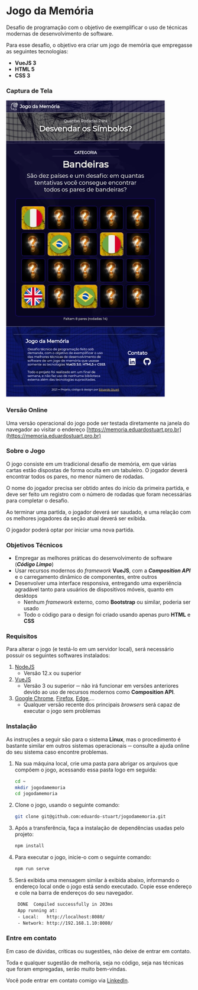 # Jogo da Memória

Desafio de programação com o objetivo de exemplificar o uso de técnicas modernas de desenvolvimento de software. 

Para esse desafio, o objetivo era criar um jogo de memória que empregasse as seguintes tecnologias:

* **VueJS 3**
* **HTML 5**
* **CSS 3**

### Captura de Tela

![Jogo da Memória](./etc/captura.webp)

### Versão Online

Uma versão operacional do jogo pode ser testada diretamente na janela do navegador ao visitar o endereço [https://memoria.eduardostuart.pro.br](https://memoria.eduardostuart.pro.br)

### Sobre o Jogo

O jogo consiste em um tradicional desafio de memória, em que várias cartas estão dispostas de forma oculta em um tabuleiro. O jogador deverá encontrar todos os pares, no menor número de rodadas.

O nome do jogador precisa ser obtido antes do início da primeira partida, e deve ser feito um registro com o número de rodadas que foram necessárias para completar o desafio.

Ao terminar uma partida, o jogador deverá ser saudado, e uma relação com os melhores jogadores da seção atual deverá ser exibida.

O jogador poderá optar por iniciar uma nova partida.

### Objetivos Técnicos

* Empregar as melhores práticas do desenvolvimento de software (_**Código Limpo**_)
* Usar recursos modernos do *framework* **VueJS**, com a _**Composition API**_ e o carregamento dinâmico de componentes, entre outros
* Desenvolver uma interface responsiva, entregando uma experiência agradável tanto para usuários de dispositivos móveis, quanto em desktops
  * Nenhum *framework* externo, como **Bootstrap** ou similar, poderia ser usado
  * Todo o código para o design foi criado usando apenas puro **HTML** e **CSS**  

### Requisitos

Para alterar o jogo (e testá-lo em um servidor local), será necessário possuir os seguintes softwares instalados:

1. [NodeJS](https://nodejs.org/) 
   * Versão 12.x ou superior
2. [VueJS](https://vuejs.org/)
   * Versão 3 ou superior ─ não irá funcionar em versões anteriores devido ao uso de recursos modernos como **Composition API**.
3. [Google Chrome](https://www.google.com/intl/pt-BR/chrome/), [Firefox](https://www.mozilla.org/pt-BR/firefox/new/), [Edge](https://www.microsoft.com/pt-br/edge),...
   * Qualquer versão recente dos principais *browsers* será capaz de executar o jogo sem problemas

### Instalação

As instruções a seguir são para o sistema **Linux**, mas o procedimento é bastante similar em outros sistemas operacionais ─ consulte a ajuda online do seu sistema caso encontre problemas.

1. Na sua máquina local, crie uma pasta para abrigar os arquivos que compõem o jogo, acessando essa pasta logo em seguida:

   ```bash
   cd ~
   mkdir jogodamemoria
   cd jogodamemoria
   ```

2. Clone o jogo, usando o seguinte comando:

   ```bash
   git clone git@github.com:eduardo-stuart/jogodamemoria.git
   ```

3. Após a transferência, faça a instalação de dependências usadas pelo projeto:

   ```bash
   npm install
   ```

4. Para executar o jogo, inicie-o com o seguinte comando:

   ```bash
   npm run serve
   ```

5. Será exibida uma mensagem similar à exibida abaixo, informando o endereço local onde o jogo está sendo executado. Copie esse endereço e cole na barra de endereços do seu navegador.

   ```bash
    DONE  Compiled successfully in 203ms                                   06:07:06
    App running at:
    - Local:   http://localhost:8080/ 
    - Network: http://192.168.1.10:8080/
   ```

### Entre em contato

Em caso de dúvidas, críticas ou sugestões, não deixe de entrar em contato.

Toda e qualquer sugestão de melhoria, seja no código, seja nas técnicas que foram empregadas, serão muito bem-vindas. 

Você pode entrar em contato comigo via [LinkedIn](https://www.linkedin.com/in/eduardo-stuart/).
